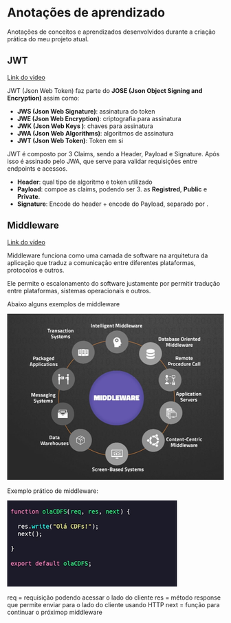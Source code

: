 # Anotações de aprendizado

Anotações de conceitos e aprendizados desenvolvidos durante a criação prática do meu projeto atual.

## JWT

[Link do video](https://www.youtube.com/watch?v=Gyq-yeot8qM)

JWT (Json Web Token) faz parte do __JOSE (Json Object Signing and Encryption)__ assim como: 

- __JWS (Json Web Signature)__: assinatura do token
- __JWE (Json Web Encryption)__: criptografia para assinatura
- __JWK (Json Web Keys )__: chaves para assinatura
- __JWA (Json Web Algorithms)__: algoritmos de assinatura 
- __JWT (Json Web Token)__: Token em si


JWT é composto por 3 Claims, sendo a Header, Payload e Signature. Após isso é assinado pelo JWA, que serve para validar requisições entre endpoints e acessos.

- __Header__: qual tipo de algoritmo e token utilizado
- __Payload__: compoe as claims, podendo ser 3. as __Registred__, __Public__ e __Private__.
- __Signature__: Encode do header + encode do Payload, separado por .

## Middleware

[Link do vídeo](https://www.youtube.com/watch?v=HHd6F7rCzvY)

Middleware funciona como uma camada de software na arquitetura da aplicação que traduz a comunicação entre diferentes plataformas, protocolos e outros.

Ele permite o escalonamento do software justamente por permitir tradução entre plataformas, sistemas operacionais e outros.

Abaixo alguns exemplos de middleware

![Exemplos de Middleware](exemplos-middleware.png)


Exemplo prático de middleware:

![Exemplo prático](exemplo-pratico-middleware.png)

req = requisição podendo acessar o lado do cliente
res = método response que permite enviar para o lado do cliente usando HTTP
next = função para continuar o próximop middleware



